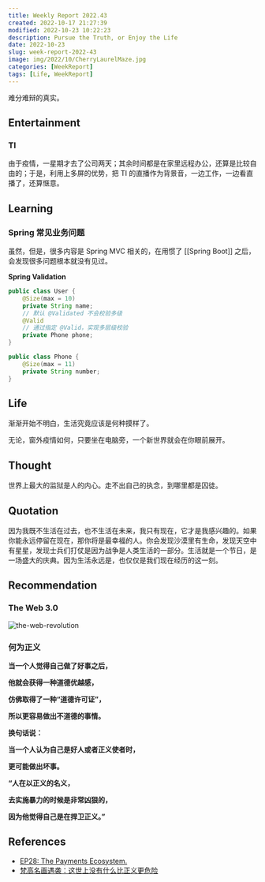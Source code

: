 ```yaml
---
title: Weekly Report 2022.43
created: 2022-10-17 21:27:39
modified: 2022-10-23 10:22:23
description: Pursue the Truth, or Enjoy the Life
date: 2022-10-23
slug: week-report-2022-43
image: img/2022/10/CherryLaurelMaze.jpg
categories: [WeekReport]
tags: [Life, WeekReport]
---
```


难分难辩的真实。

## Entertainment

### TI

由于疫情，一星期才去了公司两天；其余时间都是在家里远程办公，还算是比较自由的；于是，利用上多屏的优势，把 TI 的直播作为背景音，一边工作，一边看直播了，还算惬意。

## Learning

### Spring 常见业务问题

虽然，但是，很多内容是 Spring MVC 相关的，在用惯了 [[Spring Boot]] 之后，会发现很多问题根本就没有见过。

**Spring Validation**

```java
public class User {
    @Size(max = 10)
    private String name;
    // 默认 @Validated 不会校验多级
    @Valid
    // 通过指定 @Valid，实现多层级校验
    private Phone phone;
}

public class Phone {
    @Size(max = 11)
    private String number;
}
```

## Life

渐渐开始不明白，生活究竟应该是何种摸样了。

无论，窗外疫情如何，只要坐在电脑旁，一个新世界就会在你眼前展开。

## Thought

世界上最大的监狱是人的内心。走不出自己的执念，到哪里都是囚徒。

## Quotation

因为我既不生活在过去，也不生活在未来，我只有现在，它才是我感兴趣的。如果你能永远停留在现在，那你将是最幸福的人。你会发现沙漠里有生命，发现天空中有星星，发现士兵们打仗是因为战争是人类生活的一部分。生活就是一个节日，是一场盛大的庆典。因为生活永远是，也仅仅是我们现在经历的这一刻。

## Recommendation

### The Web 3.0

![the-web-revolution](img/2022/10/the-web-revolution.png)

### 何为正义

**当一个人觉得自己做了好事之后，**

**他就会获得一种道德优越感，**

**仿佛取得了一种“道德许可证”，**

**所以更容易做出不道德的事情。**

**换句话说：**

**当一个人认为自己是好人或者正义使者时，**

**更可能做出坏事。**

**“人在以正义的名义，**

**去实施暴力的时候是非常凶狠的，**

**因为他觉得自己是在捍卫正义。”**

## References

- [EP28: The Payments Ecosystem.](https://blog.bytebytego.com/p/ep28-the-payments-ecosystem-also)
- [梵高名画遇袭：这世上没有什么比正义更危险](https://mp.weixin.qq.com/s/EMg-tPqmJ1Ew7a3ov1ITfQ)
